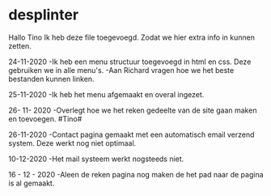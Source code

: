# desplinter

Hallo Tino
Ik heb deze file toegevoegd.
Zodat we hier extra info in kunnen zetten.

24-11-2020
	-Ik heb een menu structuur toegevoegd in html en css. Deze gebruiken we in alle menu's.
	-Aan Richard vragen hoe we het beste bestanden kunnen linken.

25-11-2020
	-Ik heb het menu afgemaakt en overal ingezet.

26- 11- 2020
	-Overlegt hoe we het reken gedeelte van de site gaan maken en toevoegen. #Tino#
	
26-11-2020
	-Contact pagina gemaakt met een automatisch email verzend system. Deze werkt nog niet optimaal.

10-12-2020
	-Het mail systeem werkt nogsteeds niet.
	
16 - 12 - 2020 
	-Aleen de reken pagina nog maken de het pad naar de pagina is al gemaakt.
	
